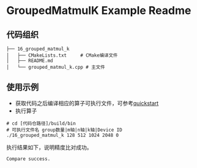 # GroupedMatmulK Example Readme
## 代码组织
```
├── 16_grouped_matmul_k
│   ├── CMakeLists.txt     # CMake编译文件
│   ├── README.md
│   └── grouped_matmul_k.cpp # 主文件
```
## 使用示例
- 获取代码之后编译相应的算子可执行文件，可参考[quickstart](../../docs/quickstart.md#算子编译)
- 执行算子
```
# cd [代码仓路径]/build/bin
# 可执行文件名 group数量|m轴|n轴|k轴|Device ID
./16_grouped_matmul_k 128 512 1024 2048 0
```
执行结果如下，说明精度比对成功。
```
Compare success.
```